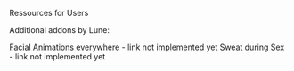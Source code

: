 
Ressources for Users

Additional addons by Lune:

[Facial Animations everywhere](link) - link not implemented yet
[Sweat during Sex](link) - link not implemented yet


